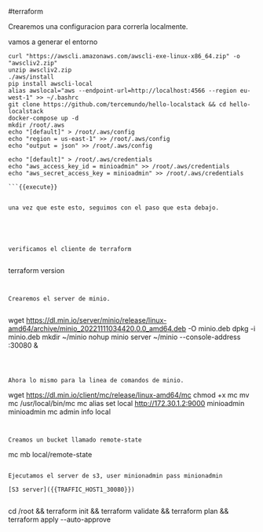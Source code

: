 #terraform

Crearemos una configuracion para correrla localmente.

vamos a generar el entorno

```
curl "https://awscli.amazonaws.com/awscli-exe-linux-x86_64.zip" -o "awscliv2.zip"
unzip awscliv2.zip
./aws/install
pip install awscli-local
alias awslocal="aws --endpoint-url=http://localhost:4566 --region eu-west-1" >> ~/.bashrc
git clone https://github.com/tercemundo/hello-localstack && cd hello-localstack
docker-compose up -d
mkdir /root/.aws
echo "[default]" > /root/.aws/config
echo "region = us-east-1" >> /root/.aws/config
echo "output = json" >> /root/.aws/config

echo "[default]" > /root/.aws/credentials
echo "aws_access_key_id = minioadmin" >> /root/.aws/credentials
echo "aws_secret_access_key = minioadmin" >> /root/.aws/credentials

```{{execute}}


una vez que este esto, seguimos con el paso que esta debajo.





verificamos el cliente de terraform


```
terraform version

```{{execute}}


Crearemos el server de minio.


```
wget https://dl.min.io/server/minio/release/linux-amd64/archive/minio_20221111034420.0.0_amd64.deb -O minio.deb
dpkg -i minio.deb
mkdir ~/minio
nohup  minio server ~/minio --console-address :30080 &
```{{execute}}



Ahora lo mismo para la linea de comandos de minio.

```
wget https://dl.min.io/client/mc/release/linux-amd64/mc
chmod +x mc
mv mc /usr/local/bin/mc
mc alias set local http://172.30.1.2:9000 minioadmin minioadmin
mc admin info local

```{{execute}}


Creamos un bucket llamado remote-state

```
mc mb local/remote-state
```{{execute}}

Ejecutamos el server de s3, user minionadmin pass minionadmin

[S3 server]({{TRAFFIC_HOST1_30080}})


```
cd /root && terraform init && terraform validate && terraform plan && terraform apply --auto-approve
```{{execute}}





